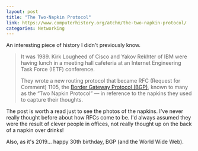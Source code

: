 ```yaml
---
layout: post
title: "The Two-Napkin Protocol"
link: https://www.computerhistory.org/atchm/the-two-napkin-protocol/
categories: Networking
---
```


An interesting piece of history I didn't previously know.

> It was 1989. Kirk Lougheed of Cisco and Yakov Rekhter of IBM were having lunch in a meeting hall cafeteria at an Internet Engineering Task Force (IETF) conference.
> 
> They wrote a new routing protocol that became RFC (Request for Comment) 1105, the [Border Gateway Protocol (BGP)](//tools.ietf.org/html/rfc1105), known to many as the “Two Napkin Protocol” — in reference to the napkins they used to capture their thoughts.

The post is worth a read just to see the photos of the napkins. I've never really thought before about how RFCs come to be. I'd always assumed they were the result of clever people in offices, not really thought up on the back of a napkin over drinks!

Also, as it's 2019... happy 30th birthday, BGP (and the World Wide Web). 
